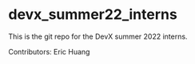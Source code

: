 # devx_summer22_interns
This is the git repo for the DevX summer 2022 interns.

Contributors:
Eric Huang